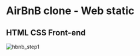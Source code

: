 <h1>AirBnB clone - Web static</h1>
<h2>HTML CSS Front-end</h2>

![hbnb_step1](https://github.com/anthonyosigbe/AirBnB_clone/assets/45193993/def8add9-2867-421f-bcd1-67d9d010178c)
